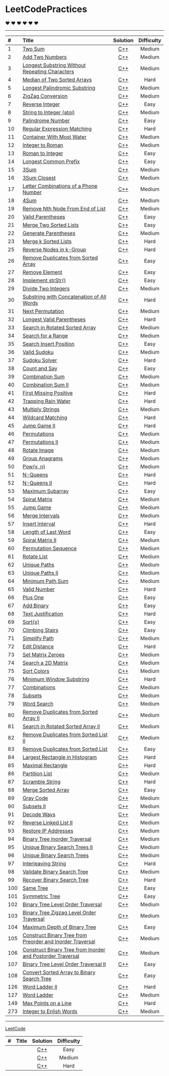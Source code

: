 # LeetCodePractices

&hearts;    &hearts;    &hearts;    &hearts;    &hearts;    &hearts;

------------------------------------------------

| # | Title | Solution | Difficulty |
| :--- | :---- | :----: | :----: |
|  1  | [Two Sum](https://leetcode.com/problems/two-sum/#/description) | [C++](https://github.com/741zxc606/LeetCodePractices/blob/master/Algorithm/cpp/1.TwoSum.cpp) | Medium |
|  2  | [Add Two Numbers](https://leetcode.com/problems/add-two-numbers/#/description) | [C++](https://github.com/741zxc606/LeetCodePractices/blob/master/Algorithm/cpp/2.AddTwoNumbers01.cpp) | Medium |
|  3  | [Longest Substring Without Repeating Characters ](https://leetcode.com/problems/longest-substring-without-repeating-characters/#/description) | [C++](https://github.com/741zxc606/LeetCodePractices/blob/master/Algorithm/cpp/3.LongestSubstringWithoutRepeatingCharacters.cpp) | Medium |
|  4  | [Median of Two Sorted Arrays](https://leetcode.com/problems/median-of-two-sorted-arrays/#/description) | [C++](https://github.com/741zxc606/LeetCodePractices/blob/master/Algorithm/cpp/4.MedianofTwoSortedArrays.cpp) | Hard |
|  5  | [Longest Palindromic Substring](https://leetcode.com/problems/longest-palindromic-substring/#/description) | [C++](https://github.com/741zxc606/LeetCodePractices/blob/master/Algorithm/cpp/5.LongestPalindromicSubstring.cpp) | Medium |
|  6  | [ZigZag Conversion](https://leetcode.com/problems/zigzag-conversion/#/description) | [C++](https://github.com/741zxc606/LeetCodePractices/blob/master/Algorithm/cpp/6.ZigZagConversion.cpp) | Medium |
|  7  | [Reverse Integer ](https://leetcode.com/problems/reverse-integer/#/description) | [C++](https://github.com/741zxc606/LeetCodePractices/blob/master/Algorithm/cpp/7.ReverseInteger.cpp) | Easy |
|  8  | [String to Integer (atoi)](https://leetcode.com/problems/string-to-integer-atoi/#/description) | [C++](https://github.com/741zxc606/LeetCodePractices/blob/master/Algorithm/cpp/8.StringtoInteger_atoi.cpp) | Medium |
|  9  | [Palindrome Number](https://leetcode.com/problems/palindrome-number/description/) | [C++](https://github.com/741zxc606/LeetCodePractices/blob/master/Algorithm/cpp/9.PalindromeNumber.cpp) | Easy |
| 10 | [Regular Expression Matching](https://leetcode.com/problems/regular-expression-matching/description/) | [C++](https://github.com/741zxc606/LeetCodePractices/blob/master/Algorithm/cpp/10.RegularExpressionMatching.cpp) | Hard |
| 11 | [Container With Most Water](https://leetcode.com/problems/container-with-most-water/#/description) | [C++](https://github.com/741zxc606/LeetCodePractices/blob/master/Algorithm/cpp/11.ContainerWithMostWater.cpp) | Medium |
| 12 | [Integer to Roman](https://leetcode.com/problems/integer-to-roman/description/) | [C++](https://github.com/741zxc606/LeetCodePractices/blob/master/Algorithm/cpp/12.IntegertoRoman.cpp) | Medium |
| 13 | [Roman to Integer](https://leetcode.com/problems/roman-to-integer/description/) | [C++](https://github.com/741zxc606/LeetCodePractices/blob/master/Algorithm/cpp/13.RomanToInteger.cpp) | Easy |
| 14 | [Longest Common Prefix](https://leetcode.com/problems/longest-common-prefix/description/) | [C++](https://github.com/741zxc606/LeetCodePractices/blob/master/Algorithm/cpp/14.LongestCommonPrefix.cpp) | Easy |
| 15 | [3Sum](https://leetcode.com/problems/3sum/#/description) | [C++](https://github.com/741zxc606/LeetCodePractices/blob/master/Algorithm/cpp/15.3Sum.cpp) | Medium |
| 16 | [3Sum Closest](https://leetcode.com/problems/3sum-closest/description/) | [C++](https://github.com/741zxc606/LeetCodePractices/blob/master/Algorithm/cpp/16.3SumClosest.cpp) | Medium |
| 17 | [Letter Combinations of a Phone Number](https://leetcode.com/problems/letter-combinations-of-a-phone-number/description/) | [C++](https://github.com/741zxc606/LeetCodePractices/blob/master/Algorithm/cpp/17.LetterCombinationsofaPhoneNumber.cpp) | Medium |
| 18 | [4Sum](https://leetcode.com/problems/4sum/description/) | [C++](https://github.com/741zxc606/LeetCodePractices/blob/master/Algorithm/cpp/18.4Sum.cpp) | Medium |
| 19 | [Remove Nth Node From End of List](https://leetcode.com/problems/remove-nth-node-from-end-of-list/description/) | [C++](https://github.com/741zxc606/LeetCodePractices/blob/master/Algorithm/cpp/19.RemoveNthNodeFromEndofList.cpp) | Medium |
| 20 | [Valid Parentheses](https://leetcode.com/problems/valid-parentheses/description/) | [C++](https://github.com/741zxc606/LeetCodePractices/blob/master/Algorithm/cpp/20.ValidParentheses.cpp)| Easy |
| 21 | [Merge Two Sorted Lists](https://leetcode.com/problems/merge-two-sorted-lists/description/) | [C++](https://github.com/741zxc606/LeetCodePractices/blob/master/Algorithm/cpp/21.MergeTwoSortedLists.cpp) | Easy |
| 22 | [Generate Parentheses](https://leetcode.com/problems/generate-parentheses/#/description) | [C++](https://github.com/741zxc606/LeetCodePractices/blob/master/Algorithm/cpp/22.GenerateParentheses.cpp) | Medium |
| 23 | [Merge k Sorted Lists](https://leetcode.com/problems/merge-k-sorted-lists/description/) | [C++](https://github.com/741zxc606/LeetCodePractices/blob/master/Algorithm/cpp/23.MergekSortedLists.cpp) | Hard || 24 | [Swap Nodes in Pairs](https://leetcode.com/problems/swap-nodes-in-pairs/description/) | [C++](https://github.com/741zxc606/LeetCodePractices/blob/master/Algorithm/cpp/24.SwapNodesinPairs.cpp) | Medium |
| 25 | [Reverse Nodes in k-Group](https://leetcode.com/problems/reverse-nodes-in-k-group/description/) | [C++](https://github.com/741zxc606/LeetCodePractices/blob/master/Algorithm/cpp/25.ReverseNodesinK-Groups.cpp) | Hard |
| 26 | [Remove Duplicates from Sorted Array](https://leetcode.com/problems/remove-duplicates-from-sorted-array/description/) | [C++](https://github.com/741zxc606/LeetCodePractices/blob/master/Algorithm/cpp/26.RemoveDuplicatesfromSortedArray.cpp) | Easy |
| 27 | [Remove Element](https://leetcode.com/problems/remove-element/description/) | [C++](https://github.com/741zxc606/LeetCodePractices/blob/master/Algorithm/cpp/27.RemoveElement.cpp) | Easy |
| 28 | [Implement strStr()](https://leetcode.com/problems/implement-strstr/description/) | [C++](https://github.com/741zxc606/LeetCodePractices/blob/master/Algorithm/cpp/28.ImplementstrStr.cpp) | Easy |
| 29 | [Divide Two Integers](https://leetcode.com/problems/divide-two-integers/description/) | [C++](https://github.com/741zxc606/LeetCodePractices/blob/master/Algorithm/cpp/29.DivideTwoIntegers.cpp) | Medium |
| 30 | [Substring with Concatenation of All Words](https://leetcode.com/problems/substring-with-concatenation-of-all-words/description/) | [C++](https://github.com/741zxc606/LeetCodePractices/blob/master/Algorithm/cpp/30.StringwithConcatenationofAllWords.cpp) | Hard |
| 31 | [Next Permutation](https://leetcode.com/problems/next-permutation/description/) | [C++](https://github.com/741zxc606/LeetCodePractices/blob/master/Algorithm/cpp/31.Next%20Permutation.cpp) | Medium |
| 32 | [Longest Valid Parentheses](https://leetcode.com/problems/longest-valid-parentheses/description/) | [C++](https://github.com/741zxc606/LeetCodePractices/blob/master/Algorithm/cpp/32.LongestValidParentheses.cpp) | Hard |
| 33 | [Search in Rotated Sorted Array](https://leetcode.com/problems/search-in-rotated-sorted-array/description/) | [C++](https://github.com/741zxc606/LeetCodePractices/blob/master/Algorithm/cpp/33.SearchinRotatedSortedArray.cpp) | Medium |
| 34 | [Search for a Range](https://leetcode.com/problems/search-for-a-range/description/) | [C++](https://github.com/741zxc606/LeetCodePractices/blob/master/Algorithm/cpp/34.SearchforARange.cpp) | Medium |
| 35 | [Search Insert Position](https://leetcode.com/problems/search-insert-position/description/) | [C++](https://github.com/741zxc606/LeetCodePractices/blob/master/Algorithm/cpp/35.SearchInsertPosition.cpp) | Easy |
| 36 | [Valid Sudoku](https://leetcode.com/problems/valid-sudoku/description/) | [C++](https://github.com/741zxc606/LeetCodePractices/blob/master/Algorithm/cpp/36.ValidSudoku.cpp) | Medium |
| 37 | [Sudoku Solver](https://leetcode.com/problems/sudoku-solver/description/) | [C++](https://github.com/741zxc606/LeetCodePractices/blob/master/Algorithm/cpp/37.SudokuSolver.cpp) | Hard |
| 38 | [Count and Say](https://leetcode.com/problems/count-and-say/description/) | [C++](https://github.com/741zxc606/LeetCodePractices/blob/master/Algorithm/cpp/38.CountandSay.cpp) | Easy |
| 39 | [Combination Sum](https://leetcode.com/problems/combination-sum/description/) | [C++](https://github.com/741zxc606/LeetCodePractices/blob/master/Algorithm/cpp/39.CombinationSum.cpp) | Medium |
| 40 | [Combination Sum II](https://leetcode.com/problems/combination-sum-ii/description/) | [C++](https://github.com/741zxc606/LeetCodePractices/blob/master/Algorithm/cpp/40.CombinationSumII.cpp) | Medium |
| 41 | [First Missing Positive](https://leetcode.com/problems/first-missing-positive/description/) | [C++](https://github.com/741zxc606/LeetCodePractices/blob/master/Algorithm/cpp/41.FirstMissingPositive.cpp) | Hard |
| 42 | [Trapping Rain Water](https://leetcode.com/problems/trapping-rain-water/description/) | [C++](https://github.com/741zxc606/LeetCodePractices/blob/master/Algorithm/cpp/42.TrappingRainWater.cpp) | Hard |
| 43 | [Multiply Strings](https://leetcode.com/problems/multiply-strings/description/) | [C++](https://github.com/741zxc606/LeetCodePractices/blob/master/Algorithm/cpp/43.MultiplyString.cpp) | Medium |
| 44 | [Wildcard Matching](https://leetcode.com/problems/wildcard-matching/description/) | [C++](https://github.com/741zxc606/LeetCodePractices/blob/master/Algorithm/cpp/44.WildcardMatching.cpp) | Hard |
| 45 | [Jump Game II](https://leetcode.com/problems/jump-game-ii/description/) | [C++](https://github.com/741zxc606/LeetCodePractices/blob/master/Algorithm/cpp/45.JumpGameII.cpp) | Hard |
| 46 | [Permutations](https://leetcode.com/problems/permutations/description/) | [C++](https://github.com/741zxc606/LeetCodePractices/blob/master/Algorithm/cpp/46.Permutations.cpp) | Medium |
| 47 | [Permutations II](https://leetcode.com/problems/permutations-ii/description/) | [C++](https://github.com/741zxc606/LeetCodePractices/blob/master/Algorithm/cpp/47.PermutationsII.cpp) | Medium |
| 48 | [Rotate Image](https://leetcode.com/problems/rotate-image/description/) | [C++](https://github.com/741zxc606/LeetCodePractices/blob/master/Algorithm/cpp/48.RotateImage.cpp) | Medium |
| 49 | [Group Anagrams](https://leetcode.com/problems/group-anagrams/description/) | [C++](https://github.com/741zxc606/LeetCodePractices/blob/master/Algorithm/cpp/49.GroupAnagrams.cpp) | Medium |
| 50 | [Pow(x, n)](https://leetcode.com/problems/powx-n/description/) | [C++](https://github.com/741zxc606/LeetCodePractices/blob/master/Algorithm/cpp/50.Pow.cpp) | Medium |
| 51 | [N-Queens](https://leetcode.com/problems/n-queens/description/) | [C++](https://github.com/741zxc606/LeetCodePractices/blob/master/Algorithm/cpp/51.N-Queens.cpp) | Hard |
| 52 | [N-Queens II](https://leetcode.com/problems/n-queens-ii/description/) | [C++](https://github.com/741zxc606/LeetCodePractices/blob/master/Algorithm/cpp/52.N-QueensII.cpp) | Hard |
| 53 | [Maximum Subarray](https://leetcode.com/problems/maximum-subarray/description/) | [C++](https://github.com/741zxc606/LeetCodePractices/blob/master/Algorithm/cpp/53.MaximumSubarray.cpp) | Easy |
| 54 | [Spiral Matrix](https://leetcode.com/problems/spiral-matrix/description/) | [C++](https://github.com/741zxc606/LeetCodePractices/blob/master/Algorithm/cpp/54.SpiralMatrix.cpp) | Medium |
| 55 | [Jump Game](https://leetcode.com/problems/jump-game/description/) | [C++](https://github.com/741zxc606/LeetCodePractices/blob/master/Algorithm/cpp/55.JumpGame.cpp) | Medium |
| 56 | [Merge Intervals](https://leetcode.com/problems/merge-intervals/description/) | [C++](https://github.com/741zxc606/LeetCodePractices/blob/master/Algorithm/cpp/56.MergeInterval.cpp) | Medium |
| 57 | [Insert Interval](https://leetcode.com/problems/insert-interval/description/) | [C++](https://github.com/741zxc606/LeetCodePractices/blob/master/Algorithm/cpp/57.InsertInterval.cpp) | Hard |
| 58 | [Length of Last Word](https://leetcode.com/problems/length-of-last-word/description/) | [C++](https://github.com/741zxc606/LeetCodePractices/blob/master/Algorithm/cpp/58.LengthofLastWord.cpp) | Easy |
| 59 | [Spiral Matrix II](https://leetcode.com/problems/spiral-matrix-ii/description/) | [C++](https://github.com/741zxc606/LeetCodePractices/blob/master/Algorithm/cpp/59.SpiralMatrixII.cpp) | Medium |
| 60 | [Permutation Sequence](https://leetcode.com/problems/permutation-sequence/description/) | [C++](https://github.com/741zxc606/LeetCodePractices/blob/master/Algorithm/cpp/60.PermutationSequence.cpp) | Medium |
| 61 | [Rotate List](https://leetcode.com/problems/rotate-list/discuss/) | [C++](https://github.com/741zxc606/LeetCodePractices/blob/master/Algorithm/cpp/61.RotateList.cpp) | Medium |
| 62 | [Unique Paths](https://leetcode.com/problems/unique-paths/description/) | [C++](https://github.com/741zxc606/LeetCodePractices/blob/master/Algorithm/cpp/62.UniquePaths.cpp) | Medium |
| 63 | [Unique Paths II](https://leetcode.com/problems/unique-paths-ii/description/) | [C++](https://github.com/741zxc606/LeetCodePractices/blob/master/Algorithm/cpp/63.UniquePathsII.cpp) | Medium |
| 64 | [Minimum Path Sum](https://leetcode.com/problems/minimum-path-sum/description/) | [C++](https://github.com/741zxc606/LeetCodePractices/blob/master/Algorithm/cpp/64.MinimumPathSum.cpp) | Medium |
| 65 | [Valid Number](https://leetcode.com/problems/valid-number/description/) | [C++](https://github.com/741zxc606/LeetCodePractices/blob/master/Algorithm/cpp/65.ValidNumber.cpp) | Hard |
| 66 | [Plus One](https://leetcode.com/problems/plus-one/description/) | [C++](https://github.com/741zxc606/LeetCodePractices/blob/master/Algorithm/cpp/66.PlusOne.cpp) | Easy |
| 67 | [Add Binary](https://leetcode.com/problems/add-binary/description/) | [C++](https://github.com/741zxc606/LeetCodePractices/blob/master/Algorithm/cpp/67.AddBinary.cpp) | Easy |
| 68 | [Text Justification](https://leetcode.com/problems/text-justification/description/) | [C++](https://github.com/741zxc606/LeetCodePractices/blob/master/Algorithm/cpp/68.TextJustification.cpp) | Hard |
| 69 | [Sqrt(x)](https://leetcode.com/problems/sqrtx/description/) | [C++](https://github.com/741zxc606/LeetCodePractices/blob/master/Algorithm/cpp/69.SqrtX.cpp) | Easy |
| 70 | [Climbing Stairs](https://leetcode.com/problems/climbing-stairs/description/) | [C++](https://github.com/741zxc606/LeetCodePractices/blob/master/Algorithm/cpp/70.ClimbingStairs.cpp) | Easy |
| 71 | [Simplify Path](https://leetcode.com/problems/simplify-path/description/) | [C++](https://github.com/741zxc606/LeetCodePractices/blob/master/Algorithm/cpp/71.SimplifyPath.cpp) | Medium |
| 72 | [Edit Distance](https://leetcode.com/problems/edit-distance/description/) | [C++](https://github.com/741zxc606/LeetCodePractices/blob/master/Algorithm/cpp/72.EditDistance.cpp) | Hard |
| 73 | [Set Matrix Zeroes](https://leetcode.com/problems/set-matrix-zeroes/description/) | [C++](https://github.com/741zxc606/LeetCodePractices/blob/master/Algorithm/cpp/73.SetMatrixZeroes.cpp) | Medium |
| 74 | [Search a 2D Matrix](https://leetcode.com/problems/search-a-2d-matrix/description/) | [C++](https://github.com/741zxc606/LeetCodePractices/blob/master/Algorithm/cpp/74.Searcha2DMatrix.cpp) | Medium |
| 75 | [Sort Colors](https://leetcode.com/problems/sort-colors/description/) | [C++](https://github.com/741zxc606/LeetCodePractices/blob/master/Algorithm/cpp/75.SortColors.cpp) | Medium |
| 76 | [Minimum Window Substring](https://leetcode.com/problems/minimum-window-substring/description/) | [C++](https://github.com/741zxc606/LeetCodePractices/blob/master/Algorithm/cpp/76.MinimumWindowSubstring.cpp) | Hard |
| 77 | [Combinations](https://leetcode.com/problems/combinations/description/) | [C++](https://github.com/741zxc606/LeetCodePractices/blob/master/Algorithm/cpp/77.Combinations.cpp) | Medium |
| 78 | [Subsets](https://leetcode.com/problems/subsets/description/) | [C++](https://github.com/741zxc606/LeetCodePractices/blob/master/Algorithm/cpp/78.Subsets.cpp) | Medium |
| 79 | [Word Search](https://leetcode.com/problems/word-search/description/) | [C++](https://github.com/741zxc606/LeetCodePractices/blob/master/Algorithm/cpp/79.WordSearch.cpp) | Medium |
| 80 | [Remove Duplicates from Sorted Array II](https://leetcode.com/problems/remove-duplicates-from-sorted-array-ii/description/) | [C++](https://github.com/741zxc606/LeetCodePractices/blob/master/Algorithm/cpp/80.RemoveDuplicatesfromSortedArrayII.cpp) | Medium |
| 81 | [Search in Rotated Sorted Array II](https://leetcode.com/problems/search-in-rotated-sorted-array-ii/description/) | [C++](https://github.com/741zxc606/LeetCodePractices/blob/master/Algorithm/cpp/81.SearchinRotatedSortedArrayII.cpp) | Medium |
| 82 | [Remove Duplicates from Sorted List II](https://leetcode.com/problems/remove-duplicates-from-sorted-list-ii/description/) | [C++](https://github.com/741zxc606/LeetCodePractices/blob/master/Algorithm/cpp/82.RemoveDuplicatesfromSortedListII.cpp) | Medium |
| 83 | [Remove Duplicates from Sorted List](https://leetcode.com/problems/remove-duplicates-from-sorted-list/description/) | [C++](https://github.com/741zxc606/LeetCodePractices/blob/master/Algorithm/cpp/83.RemoveDuplicatesfromSortedList.cpp) | Easy |
| 84 | [Largest Rectangle in Histogram](https://leetcode.com/problems/largest-rectangle-in-histogram/description/) | [C++](https://github.com/741zxc606/LeetCodePractices/blob/master/Algorithm/cpp/84.LargestRectangleinHistogram.cpp) | Hard |
| 85 | [Maximal Rectangle](https://leetcode.com/problems/maximal-rectangle/description/) | [C++](https://github.com/741zxc606/LeetCodePractices/blob/master/Algorithm/cpp/85.MaximalRectangle.cpp) | Hard |
| 86 | [Partition List](https://leetcode.com/problems/partition-list/description/) | [C++](https://github.com/741zxc606/LeetCodePractices/blob/master/Algorithm/cpp/86.PartitionList.cpp) | Medium |
| 87 | [Scramble String ](https://leetcode.com/problems/scramble-string/description/) | [C++](https://github.com/741zxc606/LeetCodePractices/blob/master/Algorithm/cpp/87.ScrambleString.cpp) | Hard |
| 88 | [Merge Sorted Array](https://leetcode.com/problems/merge-sorted-array/description/) | [C++](https://github.com/741zxc606/LeetCodePractices/blob/master/Algorithm/cpp/88.MergeSortedArray.cpp) | Easy |
| 89 | [Gray Code](https://leetcode.com/problems/gray-code/description/) | [C++](https://github.com/741zxc606/LeetCodePractices/blob/master/Algorithm/cpp/89.GrayCode.cpp) | Medium |
| 90 | [Subsets II](https://leetcode.com/problems/subsets-ii/description/) | [C++](https://github.com/741zxc606/LeetCodePractices/blob/master/Algorithm/cpp/90.SubsetsII.cpp) | Medium |
| 91 | [Decode Ways](https://leetcode.com/problems/decode-ways/description/) | [C++](https://github.com/741zxc606/LeetCodePractices/blob/master/Algorithm/cpp/91.DecodeWays.cpp) | Medium |
| 92 | [Reverse Linked List II](https://leetcode.com/problems/reverse-linked-list-ii/description/) | [C++](https://github.com/741zxc606/LeetCodePractices/blob/master/Algorithm/cpp/92.ReverseLinkedListII.cpp) | Medium |
| 93 | [Restore IP Addresses](https://leetcode.com/problems/restore-ip-addresses/description/) | [C++](https://github.com/741zxc606/LeetCodePractices/blob/master/Algorithm/cpp/93.RestoreIPAddresses.cpp) | Medium |
| 94 | [Binary Tree Inorder Traversal](https://leetcode.com/problems/binary-tree-inorder-traversal/description/) | [C++](https://github.com/741zxc606/LeetCodePractices/blob/master/Algorithm/cpp/94.BniaryTreeInorderTraversal.cpp) | Medium |
| 95 | [Unique Binary Search Trees II](https://leetcode.com/problems/unique-binary-search-trees-ii/description/) | [C++](https://github.com/741zxc606/LeetCodePractices/blob/master/Algorithm/cpp/95.UniqueBinarySearchTreesII.cpp) | Medium |
| 96 | [Unique Binary Search Trees](https://leetcode.com/problems/unique-binary-search-trees/description/) | [C++](https://github.com/741zxc606/LeetCodePractices/blob/master/Algorithm/cpp/96.UniqueBinarySearchTrees.cpp) | Medium |
| 97 | [Interleaving String](https://leetcode.com/problems/interleaving-string/description/) | [C++](https://github.com/741zxc606/LeetCodePractices/blob/master/Algorithm/cpp/97.InterleavingString.cpp) | Hard |
| 98 | [Validate Binary Search Tree](https://leetcode.com/problems/validate-binary-search-tree/description/) | [C++](https://github.com/741zxc606/LeetCodePractices/blob/master/Algorithm/cpp/98.ValidateBinarySearchTree.cpp) | Medium |
| 99 | [Recover Binary Search Tree](https://leetcode.com/problems/recover-binary-search-tree/description/) | [C++](https://github.com/741zxc606/LeetCodePractices/blob/master/Algorithm/cpp/99.RecoverBinarySearchTree.cpp) | Hard |
| 100 | [Same Tree](https://leetcode.com/problems/same-tree/description/) | [C++](https://github.com/741zxc606/LeetCodePractices/blob/master/Algorithm/cpp/100.SameTree.cpp) | Easy |
| 101 | [Symmetric Tree](https://leetcode.com/problems/symmetric-tree/description/) | [C++](https://github.com/741zxc606/LeetCodePractices/blob/master/Algorithm/cpp/101.SymmetricTree.cpp) | Easy |
| 102 | [Binary Tree Level Order Traversal](https://leetcode.com/problems/binary-tree-level-order-traversal/description/) | [C++](https://github.com/741zxc606/LeetCodePractices/blob/master/Algorithm/cpp/102.BinaryTreeLevelOrderTraversal.cpp) | Medium |
| 103 | [Binary Tree Zigzag Level Order Traversal](https://leetcode.com/problems/binary-tree-zigzag-level-order-traversal/description/) | [C++](https://github.com/741zxc606/LeetCodePractices/blob/master/Algorithm/cpp/103.BinaryTreeZigzagLevelOrderTraversal.cpp) | Medium |
| 104 | [Maximum Depth of Binary Tree](https://leetcode.com/problems/maximum-depth-of-binary-tree/description/) | [C++](https://github.com/741zxc606/LeetCodePractices/blob/master/Algorithm/cpp/104.MaximumDepthofBinaryTree.cpp) | Easy |
| 105 | [Construct Binary Tree from Preorder and Inorder Traversal](https://leetcode.com/problems/construct-binary-tree-from-preorder-and-inorder-traversal/description/) | [C++](https://github.com/741zxc606/LeetCodePractices/blob/master/Algorithm/cpp/105.ConstructsBinaryTreefromPreorderandInorderTraversal.cpp) | Medium |
| 106 | [Construct Binary Tree from Inorder and Postorder Traversal](https://leetcode.com/problems/construct-binary-tree-from-inorder-and-postorder-traversal/description/) | [C++](https://github.com/741zxc606/LeetCodePractices/blob/master/Algorithm/cpp/106.ConstructBinaryTreefromInorderandPostorderTraversal.cpp) | Medium |
| 107 | [Binary Tree Level Order Traversal II](https://leetcode.com/problems/binary-tree-level-order-traversal-ii/description/) | [C++](https://github.com/741zxc606/LeetCodePractices/blob/master/Algorithm/cpp/107.BinaryTreeLevelOrderTraversal-II.cpp) | Easy |
| 108 | [Convert Sorted Array to Binary Search Tree](https://leetcode.com/problems/convert-sorted-array-to-binary-search-tree/description/) | [C++](https://github.com/741zxc606/LeetCodePractices/blob/master/Algorithm/cpp/108.ConvertSortedArraytoBinarySearchTree.cpp) | Easy |
| 126 | [Word Ladder II](https://leetcode.com/problems/word-ladder-ii/description/) | [C++](https://github.com/741zxc606/LeetCodePractices/blob/master/Algorithm/cpp/126.WordLadderII.cpp) | Hard |
| 127 | [Word Ladder](https://leetcode.com/problems/word-ladder/description/) | [C++](https://github.com/741zxc606/LeetCodePractices/blob/master/Algorithm/cpp/127.Word%20Ladder.cpp) | Medium |
| 149 | [Max Points on a Line](https://leetcode.com/problems/max-points-on-a-line/description/) | [C++](https://github.com/741zxc606/LeetCodePractices/blob/master/Algorithm/cpp/149.MaxPointsonaLine.cpp) | Hard |
| 273 | [Integer to Enlish Words](https://leetcode.com/problems/integer-to-english-words/#/description) | [C++](https://github.com/741zxc606/LeetCodePractices/blob/master/Algorithm/cpp/273.IntegertoEnglishWords.cpp) | Medium |

-------------------------------------

[LeetCode](https://leetcode.com/problemset/all/)

| # | Title | Solution | Difficulty |
| :----: | :---- | :----: | :----: |
|  | []() | [C++]() | Easy |
|  | []() | [C++]() | Medium |
|  | []() | [C++]() | Hard |








